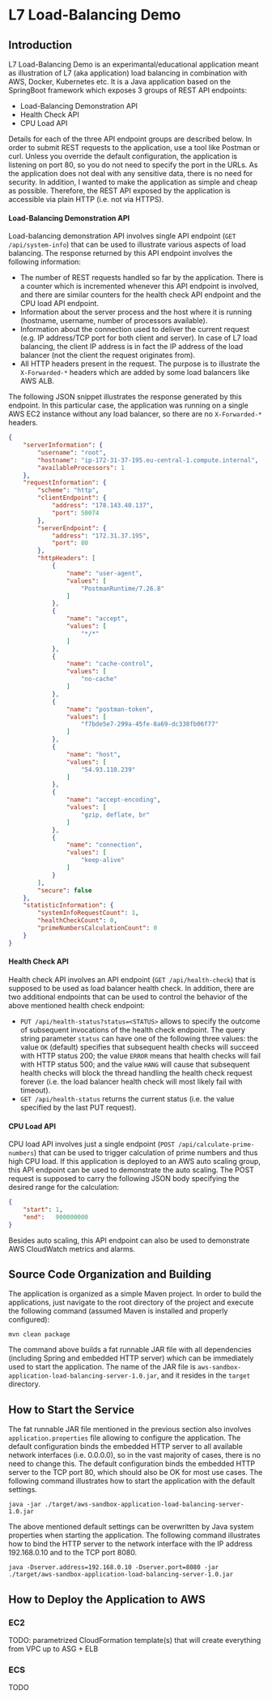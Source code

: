 # L7 Load-Balancing Demo

## Introduction
L7 Load-Balancing Demo is an experimantal/educational application meant as illustration of L7 (aka application) load balancing in combination with AWS, Docker, Kubernetes etc. It is a Java application based on the SpringBoot framework which exposes 3 groups of REST API endpoints:
- Load-Balancing Demonstration API
- Health Check API
- CPU Load API

Details for each of the three API endpoint groups are described below. In order to submit REST requests to the application, use a tool like Postman or curl. Unless you override the default configuration, the application is listening on port 80, so you do not need to specify the port in the URLs. As the application does not deal with any sensitive data, there is no need for security. In addition, I wanted to make the application as simple and cheap as possible. Therefore, the REST API exposed by the application is accessible via plain HTTP (i.e. not via HTTPS).


#### Load-Balancing Demonstration API
Load-balancing demonstration API involves single API endpoint (`GET /api/system-info`) that can be used to illustrate various aspects of load balancing. The response returned by this API endpoint involves the following information:
- The number of REST requests handled so far by the application. There is a counter which is incremented whenever this API endpoint is involved, and there are similar counters for the health check API endpoint and the CPU load API endpoint.
- Information about the server process and the host where it is running (hostname, username, number of processors available).
- Information about the connection used to deliver the current request (e.g. IP address/TCP port for both client and server). In case of L7 load balancing, the client IP address is in fact the IP address of the load balancer (not the client the request originates from).
- All HTTP headers present in the request. The purpose is to illustrate the `X-Forwarded-*` headers which are added by some load balancers like AWS ALB.

The following JSON snippet illustrates the response generated by this endpoint. In this particular case, the application was running on a single AWS EC2 instance without any load balancer, so there are no `X-Forwarded-*` headers.

```json
{
    "serverInformation": {
        "username": "root",
        "hostname": "ip-172-31-37-195.eu-central-1.compute.internal",
        "availableProcessors": 1
    },
    "requestInformation": {
        "scheme": "http",
        "clientEndpoint": {
            "address": "178.143.40.137",
            "port": 50074
        },
        "serverEndpoint": {
            "address": "172.31.37.195",
            "port": 80
        },
        "httpHeaders": [
            {
                "name": "user-agent",
                "values": [
                    "PostmanRuntime/7.26.8"
                ]
            },
            {
                "name": "accept",
                "values": [
                    "*/*"
                ]
            },
            {
                "name": "cache-control",
                "values": [
                    "no-cache"
                ]
            },
            {
                "name": "postman-token",
                "values": [
                    "f7bde5e7-299a-45fe-8a69-dc338fb06f77"
                ]
            },
            {
                "name": "host",
                "values": [
                    "54.93.110.239"
                ]
            },
            {
                "name": "accept-encoding",
                "values": [
                    "gzip, deflate, br"
                ]
            },
            {
                "name": "connection",
                "values": [
                    "keep-alive"
                ]
            }
        ],
        "secure": false
    },
    "statisticInformation": {
        "systemInfoRequestCount": 1,
        "healthCheckCount": 0,
        "primeNumbersCalculationCount": 0
    }
}
```

#### Health Check API
Health check API involves an API endpoint (`GET /api/health-check`) that is supposed to be used as load balancer health check. In addition, there are two additional endpoints that can be used to control the behavior of the above mentioned health check endpoint:
- `PUT /api/health-status?status=<STATUS>` allows to specify the outcome of subsequent invocations of the health check endpoint. The query string parameter `status` can have one of the following three values: the value `OK` (default) specifies that subsequent health checks will succeed with HTTP status 200; the value `ERROR` means that health checks will fail with HTTP status 500; and the value `HANG` will cause that subsequent health checks will block the thread handling the health check request forever (i.e. the load balancer health check will most likely fail with timeout).
- `GET /api/health-status` returns the current status (i.e. the value specified by the last PUT request).

#### CPU Load API
CPU load API involves just a single endpoint (`POST /api/calculate-prime-numbers`) that can be used to trigger calculation of prime numbers and thus high CPU load. If this application is deployed to an AWS auto scaling group, this API endpoint can be used to demonstrate the auto scaling. The POST request is supposed to carry the following JSON body specifying the desired range for the calculation:

```json
{
    "start": 1,
    "end":   900000000
}
```

Besides auto scaling, this API endpoint can also be used to demonstrate AWS CloudWatch metrics and alarms.

## Source Code Organization and Building
The application is organized as a simple Maven project. In order to build the applications, just navigate to the root directory of the project and execute the following command (assumed Maven is installed and properly configured):

```
mvn clean package
```

The command above builds a fat runnable JAR file with all dependencies (including Spring and embedded HTTP server) which can be immediately used to start the application. The name of the JAR file is `aws-sandbox-application-load-balancing-server-1.0.jar`, and it resides in the `target` directory.

## How to Start the Service
The fat runnable JAR file mentioned in the previous section also involves `application.properties` file allowing to configure the application. The default configuration binds the embedded HTTP server to all available network interfaces (i.e. 0.0.0.0), so in the vast majority of cases, there is no need to change this. The default configuration binds the embedded HTTP server to the TCP port 80, which should also be OK for most use cases. The following command illustrates how to start the application with the default settings.

```
java -jar ./target/aws-sandbox-application-load-balancing-server-1.0.jar
```

The above mentioned default settings can be overwritten by Java system properties when starting the application. The following command illustrates how to bind the HTTP server to the network interface with the IP address 192.168.0.10 and to the TCP port 8080.

```
java -Dserver.address=192.168.0.10 -Dserver.port=8080 -jar ./target/aws-sandbox-application-load-balancing-server-1.0.jar
```

## How to Deploy the Application to AWS

### EC2
TODO: parametrized CloudFormation template(s) that will create everything from VPC up to ASG + ELB


### ECS
TODO
